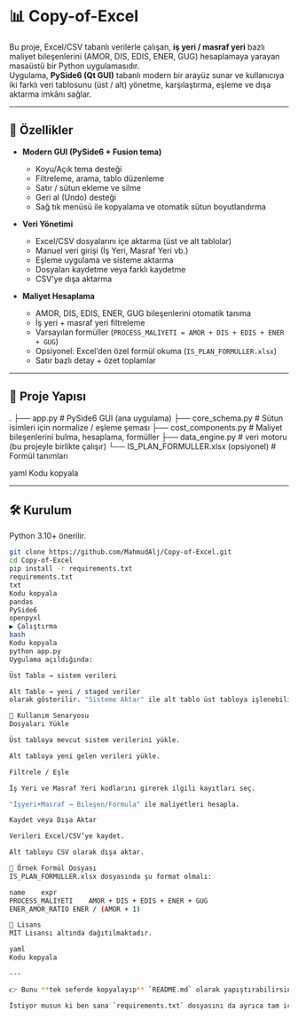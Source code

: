# 📊 Copy-of-Excel

Bu proje, Excel/CSV tabanlı verilerle çalışan, **iş yeri / masraf yeri** bazlı maliyet bileşenlerini (AMOR, DIS, EDIS, ENER, GUG) hesaplamaya yarayan masaüstü bir Python uygulamasıdır.  
Uygulama, **PySide6 (Qt GUI)** tabanlı modern bir arayüz sunar ve kullanıcıya iki farklı veri tablosunu (üst / alt) yönetme, karşılaştırma, eşleme ve dışa aktarma imkânı sağlar.

---

## 🚀 Özellikler

- **Modern GUI (PySide6 + Fusion tema)**
  - Koyu/Açık tema desteği
  - Filtreleme, arama, tablo düzenleme
  - Satır / sütun ekleme ve silme
  - Geri al (Undo) desteği
  - Sağ tık menüsü ile kopyalama ve otomatik sütun boyutlandırma

- **Veri Yönetimi**
  - Excel/CSV dosyalarını içe aktarma (üst ve alt tablolar)
  - Manuel veri girişi (İş Yeri, Masraf Yeri vb.)
  - Eşleme uygulama ve sisteme aktarma
  - Dosyaları kaydetme veya farklı kaydetme
  - CSV’ye dışa aktarma

- **Maliyet Hesaplama**
  - AMOR, DIS, EDIS, ENER, GUG bileşenlerini otomatik tanıma
  - İş yeri + masraf yeri filtreleme
  - Varsayılan formüller (`PROCESS_MALIYETI = AMOR + DIS + EDIS + ENER + GUG`)
  - Opsiyonel: Excel’den özel formül okuma (`IS_PLAN_FORMULLER.xlsx`)
  - Satır bazlı detay + özet toplamlar

---

## 📂 Proje Yapısı

.
├── app.py # PySide6 GUI (ana uygulama)
├── core_schema.py # Sütun isimleri için normalize / eşleme şeması
├── cost_components.py # Maliyet bileşenlerini bulma, hesaplama, formüller
├── data_engine.py # veri motoru (bu projeyle birlikte çalışır)
└── IS_PLAN_FORMULLER.xlsx (opsiyonel) # Formül tanımları

yaml
Kodu kopyala

---

## 🛠️ Kurulum

Python 3.10+ önerilir.

```bash
git clone https://github.com/MahmudAlj/Copy-of-Excel.git
cd Copy-of-Excel
pip install -r requirements.txt
requirements.txt
txt
Kodu kopyala
pandas
PySide6
openpyxl
▶️ Çalıştırma
bash
Kodu kopyala
python app.py
Uygulama açıldığında:

Üst Tablo → sistem verileri

Alt Tablo → yeni / staged veriler
olarak gösterilir. "Sisteme Aktar" ile alt tablo üst tabloya işlenebilir.

📘 Kullanım Senaryosu
Dosyaları Yükle

Üst tabloya mevcut sistem verilerini yükle.

Alt tabloya yeni gelen verileri yükle.

Filtrele / Eşle

İş Yeri ve Masraf Yeri kodlarını girerek ilgili kayıtları seç.

"İşyeri+Masraf → Bileşen/Formula" ile maliyetleri hesapla.

Kaydet veya Dışa Aktar

Verileri Excel/CSV’ye kaydet.

Alt tabloyu CSV olarak dışa aktar.

🧩 Örnek Formül Dosyası
IS_PLAN_FORMULLER.xlsx dosyasında şu format olmalı:

name	expr
PROCESS_MALIYETI	AMOR + DIS + EDIS + ENER + GUG
ENER_AMOR_RATIO	ENER / (AMOR + 1)

📜 Lisans
MIT Lisansı altında dağıtılmaktadır.

yaml
Kodu kopyala

---

👉 Bunu **tek seferde kopyalayıp** `README.md` olarak yapıştırabilirsin. İçinde `requirements.txt` bölümü de hazır, onu ayrıca dosya olarak çıkarabilirsin.  

İstiyor musun ki ben sana `requirements.txt` dosyasını da ayrıca tam içerik halinde buraya ekleyeyim, sen hiç uğraşma?



